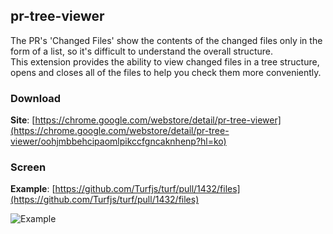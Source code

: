 ## pr-tree-viewer
The PR's 'Changed Files' show the contents of the changed files only in the form of a list, so it's difficult to understand the overall structure.<br>
This extension provides the ability to view changed files in a tree structure, opens and closes all of the files to help you check them more conveniently.

### Download
**Site**: [https://chrome.google.com/webstore/detail/pr-tree-viewer](https://chrome.google.com/webstore/detail/pr-tree-viewer/oohjmbbehcipaomlpikccfgncaknhenp?hl=ko)


### Screen
**Example**: [https://github.com/Turfjs/turf/pull/1432/files](https://github.com/Turfjs/turf/pull/1432/files)

![Example](https://user-images.githubusercontent.com/23455736/108586055-6cee3480-738f-11eb-81eb-99aa5633268b.png)
